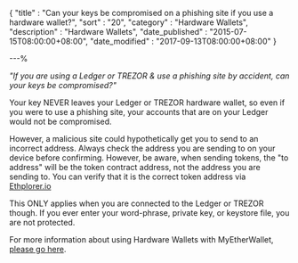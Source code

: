 {
"title" : "Can your keys be compromised on a phishing site if you use a hardware wallet?",
"sort" : "20",
"category" : "Hardware Wallets",
"description" : "Hardware Wallets",
"date_published" : "2015-07-15T08:00:00+08:00",
"date_modified" : "2017-09-13T08:00:00+08:00"
}

---%

_"If you are using a Ledger or TREZOR & use a phishing site by accident, can your keys be compromised?"_

Your key NEVER leaves your Ledger or TREZOR hardware wallet, so even if you were to use a phishing site, your accounts that are on your Ledger would not be compromised.

However, a malicious site could hypothetically get you to send to an incorrect address. Always check the address you are sending to on your device before confirming. However, be aware, when sending tokens, the "to address" will be the token contract address, not the address you are sending to. You can verify that it is the correct token address via [Ethplorer.io](https://www.ethplorer.io)

This ONLY applies when you are connected to the Ledger or TREZOR though. If you ever enter your word-phrase, private key, or keystore file, you are not protected.

For more information about using Hardware Wallets with MyEtherWallet, [please go here](https://myetherwallet.github.io/knowledge-base/migration/).

